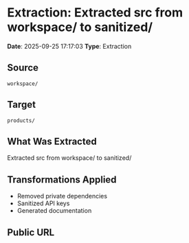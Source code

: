 # Extraction: Extracted src from workspace/ to sanitized/

**Date**: 2025-09-25 17:17:03
**Type**: Extraction

## Source
`workspace/`

## Target
`products/`

## What Was Extracted
Extracted src from workspace/ to sanitized/

## Transformations Applied
- Removed private dependencies
- Sanitized API keys
- Generated documentation

## Public URL

